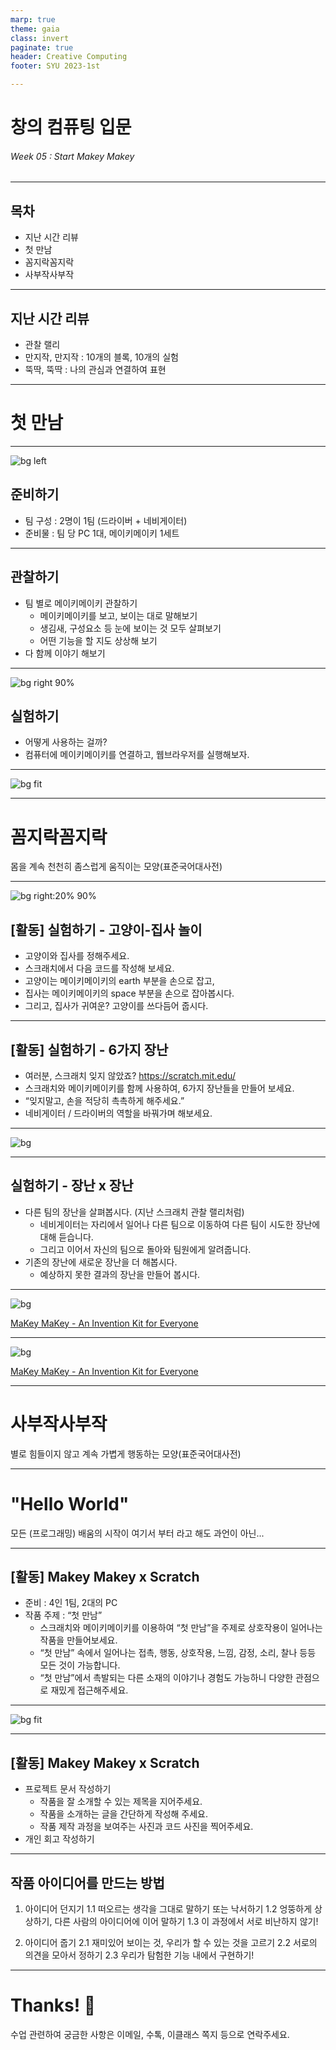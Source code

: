 ```yaml
---
marp: true
theme: gaia
class: invert
paginate: true
header: Creative Computing
footer: SYU 2023-1st

---
```

<!--
_class: lead
_paginate: false
-->
# **창의 컴퓨팅 입문**
###### Week 05 : Start Makey Makey

---
## 목차

* 지난 시간 리뷰
* 첫 만남
* 꼼지락꼼지락
* 사부작사부작

---
## 지난 시간 리뷰

* 관찰 랠리
* 만지작, 만지작 : 10개의 블록, 10개의 실험
* 뚝딱, 뚝딱 : 나의 관심과 연결하여 표현

---
<!--
_class: lead
_paginate: false
-->
# 첫 만남

---
![bg left](https://cdn.shopify.com/s/files/1/0162/8612/products/MMCEnoboxSquare_1024x1024_crop_center.jpg)

## 준비하기

* 팀 구성 : 2명이 1팀 (드라이버 + 네비게이터)
* 준비물 : 팀 당 PC 1대, 메이키메이키 1세트


---
## 관찰하기

* 팀 별로 메이키메이키 관찰하기
  - 메이키메이키를 보고, 보이는 대로 말해보기
  - 생김새, 구성요소 등 눈에 보이는 것 모두 살펴보기
  - 어떤 기능을 할 지도 상상해 보기
* 다 함께 이야기 해보기

---
![bg right 90%](https://cdn.shopify.com/s/files/1/0162/8612/articles/mm_Inputs_drawing_1400x.png?v=1561149704)

## 실험하기

* 어떻게 사용하는 걸까?
* 컴퓨터에 메이키메이키를 연결하고, 웹브라우저를 실행해보자.

---
<!--
_header: ""
_footer: ""
-->
![bg fit](https://de.scratch-wiki.info/w/images/thumb/5/59/Makey_line_drawing.jpg/340px-Makey_line_drawing.jpg)

---
<!--
_class: lead
_paginate: false
-->
# 꼼지락꼼지락

몸을 계속 천천히 좀스럽게 움직이는 모양(표준국어대사전)

---
![bg right:20% 90%](img/w05-02.png)

## [활동] 실험하기 - 고양이-집사 놀이

* 고양이와 집사를 정해주세요.
* 스크래치에서 다음 코드를 작성해 보세요.
* 고양이는 메이키메이키의 earth 부분을 손으로 잡고,
* 집사는 메이키메이키의 space 부분을 손으로 잡아봅시다.
* 그리고, 집사가 귀여운? 고양이를 쓰다듬어 줍시다.

---
## [활동] 실험하기 - 6가지 장난

* 여러분, 스크래치 잊지 않았죠? https://scratch.mit.edu/
* 스크래치와 메이키메이키를 함께 사용하여,
6가지 장난들을 만들어 보세요.
* “잊지말고, 손을 적당히 촉촉하게 해주세요.”
* 네비게이터 / 드라이버의 역할을 바꿔가며 해보세요.

---
<!--
_header: ""
_footer: ""
-->
![bg](img/w05-01.png)


---
## 실험하기 - 장난 x 장난

* 다른 팀의 장난을 살펴봅시다. (지난 스크래치 관찰 랠리처럼)
  - 네비게이터는 자리에서 일어나 다른 팀으로 이동하여 다른 팀이 시도한 장난에 대해 듣습니다.
  - 그리고 이어서 자신의 팀으로 돌아와 팀원에게 알려줍니다.
* 기존의 장난에 새로운 장난을 더 해봅시다.
  - 예상하지 못한 결과의 장난을 만들어 봅시다.

---
<!--
_header: ""
_footer: ""
-->
![bg](https://img.youtube.com/vi/rfQqh7iCcOU/0.jpg)

[MaKey MaKey - An Invention Kit for Everyone](https://www.youtube.com/watch?v=rfQqh7iCcOU&feature=youtu.be)

---
<!--
_header: ""
_footer: ""
-->
![bg](https://img.youtube.com/vi/VCNCQ4cV5LM/0.jpg)

[MaKey MaKey - An Invention Kit for Everyone](https://www.youtube.com/watch?v=VCNCQ4cV5LM)

---
<!--
_class: lead
_paginate: false
-->
# 사부작사부작
별로 힘들이지 않고 계속 가볍게 행동하는 모양(표준국어대사전)

---
<!--
_class: lead
_paginate: false
-->
# "Hello World"
모든 (프로그래밍) 배움의 시작이 여기서 부터 라고 해도 과언이 아닌...

---
## [활동] Makey Makey x Scratch

* 준비 : 4인 1팀, 2대의 PC
* 작품 주제 : “첫 만남”
  - 스크래치와 메이키메이키를 이용하여 “첫 만남”을 주제로 상호작용이 일어나는 작품을 만들어보세요.
  - “첫 만남” 속에서 일어나는 접촉, 행동, 상호작용, 느낌, 감정, 소리, 찰나 등등 모든 것이 가능합니다.
  - “첫 만남”에서 촉발되는 다른 소재의 이야기나 경험도 가능하니 다양한 관점으로 재밌게 접근해주세요.

---
<!--
_header: ""
_footer: ""
-->
![bg fit](img/w05-03.png)

---
## [활동] Makey Makey x Scratch

* 프로젝트 문서 작성하기
  - 작품을 잘 소개할 수 있는 제목을 지어주세요.
  - 작품을 소개하는 글을 간단하게 작성해 주세요.
  - 작품 제작 과정을 보여주는 사진과 코드 사진을 찍어주세요.
* 개인 회고 작성하기

---
## 작품 아이디어를 만드는 방법

1. 아이디어 던지기
1.1 떠오르는 생각을 그대로 말하기 또는 낙서하기
1.2 엉뚱하게 상상하기, 다른 사람의 아이디어에 이어 말하기
1.3 이 과정에서 서로 비난하지 않기!

2. 아이디어 줍기
2.1 재미있어 보이는 것, 우리가 할 수 있는 것을 고르기
2.2 서로의 의견을 모아서 정하기
2.3 우리가 탐험한 기능 내에서 구현하기!


---
<!--
_class: lead
_paginate: false
-->
# Thanks! 🎉 

수업 관련하여 궁금한 사항은 
이메일, 수톡, 이클래스 쪽지 등으로 연락주세요.